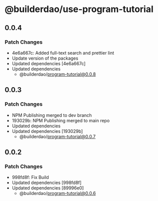 # @builderdao/use-program-tutorial

## 0.0.4

### Patch Changes

- 4e6a667c: Added full-text search and prettier lint
- Update version of the packages
- Updated dependencies [4e6a667c]
- Updated dependencies
  - @builderdao/program-tutorial@0.0.8

## 0.0.3

### Patch Changes

- NPM Publishing merged to dev branch
- 193029b: NPM Publishing merged to main repo
- Updated dependencies
- Updated dependencies [193029b]
  - @builderdao/program-tutorial@0.0.7

## 0.0.2

### Patch Changes

- 998fd8f: Fix Build
- Updated dependencies [998fd8f]
- Updated dependencies [89996e0]
  - @builderdao/program-tutorial@0.0.6
